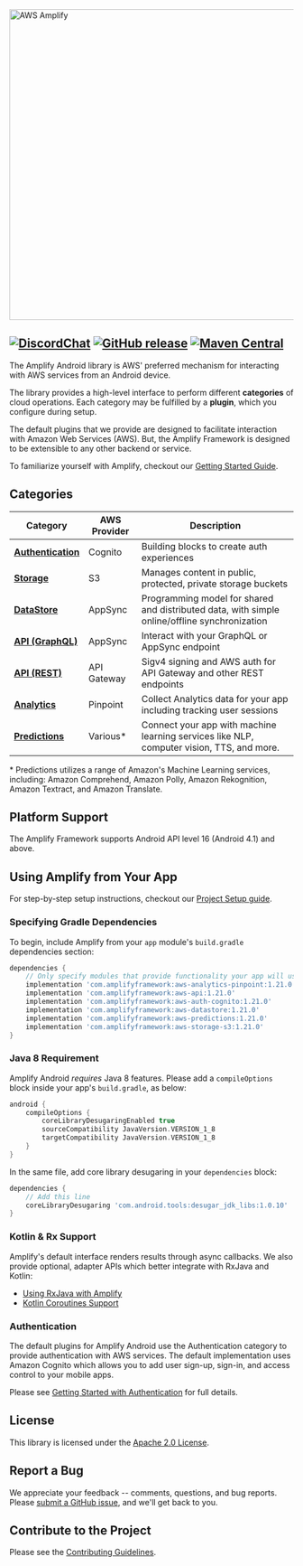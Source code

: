 <img src="https://s3.amazonaws.com/aws-mobile-hub-images/aws-amplify-logo.png" alt="AWS Amplify" width="550">
 
[![DiscordChat](https://img.shields.io/discord/308323056592486420?logo=discord)](https://discord.gg/jWVbPfC)
[![GitHub release](https://img.shields.io/github/release/aws-amplify/amplify-android.svg)](https://github.com/aws-amplify/amplify-android/releases)
[![Maven Central](https://img.shields.io/maven-central/v/com.amplifyframework/core.svg)](https://search.maven.org/search?q=g:com.amplifyframework%20a:core)
-------------------------------------------------------

The Amplify Android library is AWS' preferred mechanism for interacting
with AWS services from an Android device.

The library provides a high-level interface to perform different
**categories** of cloud operations. Each category may be fulfilled by a
**plugin**, which you configure during setup.

The default plugins that we provide are designed to facilitate
interaction with Amazon Web Services (AWS). But, the Amplify Framework
is designed to be extensible to any other backend or service.

To familiarize yourself with Amplify, checkout our [Getting Started
Guide](https://docs.amplify.aws/start/q/integration/android).

## Categories

| Category                                                                                        | AWS Provider | Description                                |
|-------------------------------------------------------------------------------------------------|--------------|--------------------------------------------|
| **[Authentication](https://docs.amplify.aws/lib/auth/getting-started/q/platform/android)**      | Cognito      | Building blocks to create auth experiences |
| **[Storage](https://docs.amplify.aws/lib/storage/getting-started/q/platform/android)**          | S3           | Manages content in public, protected, private storage buckets |
| **[DataStore](https://docs.amplify.aws/lib/datastore/getting-started/q/platform/android)**      | AppSync      | Programming model for shared and distributed data, with simple online/offline synchronization |
| **[API (GraphQL)](https://docs.amplify.aws/lib/graphqlapi/getting-started/q/platform/android)** | AppSync      | Interact with your GraphQL or AppSync endpoint |
| **[API (REST)](https://docs.amplify.aws/lib/restapi/getting-started/q/platform/android)**       | API Gateway  | Sigv4 signing and AWS auth for API Gateway and other REST endpoints |
| **[Analytics](https://docs.amplify.aws/lib/analytics/getting-started/q/platform/android)**      | Pinpoint     | Collect Analytics data for your app including tracking user sessions |
| **[Predictions](https://docs.amplify.aws/lib/predictions/getting-started/q/platform/android)**  | Various*     | Connect your app with machine learning services like NLP, computer vision, TTS, and more. |

\* Predictions utilizes a range of Amazon's Machine Learning services,
including: Amazon Comprehend, Amazon Polly, Amazon Rekognition, Amazon
Textract, and Amazon Translate.

## Platform Support

The Amplify Framework supports Android API level 16 (Android 4.1) and above.

## Using Amplify from Your App

For step-by-step setup instructions, checkout our [Project Setup
guide](https://docs.amplify.aws/lib/project-setup/prereq/q/platform/android).

### Specifying Gradle Dependencies

To begin, include Amplify from your `app` module's `build.gradle`
dependencies section:

```groovy
dependencies {
    // Only specify modules that provide functionality your app will use
    implementation 'com.amplifyframework:aws-analytics-pinpoint:1.21.0'
    implementation 'com.amplifyframework:aws-api:1.21.0'
    implementation 'com.amplifyframework:aws-auth-cognito:1.21.0'
    implementation 'com.amplifyframework:aws-datastore:1.21.0'
    implementation 'com.amplifyframework:aws-predictions:1.21.0'
    implementation 'com.amplifyframework:aws-storage-s3:1.21.0'
}
```

### Java 8 Requirement

Amplify Android _requires_ Java 8 features. Please add a `compileOptions`
block inside your app's `build.gradle`, as below:

```gradle
android {
    compileOptions {
        coreLibraryDesugaringEnabled true
        sourceCompatibility JavaVersion.VERSION_1_8
        targetCompatibility JavaVersion.VERSION_1_8
    }
}
```
In the same file, add core library desugaring in your `dependencies`
block:
```gradle
dependencies {
    // Add this line
    coreLibraryDesugaring 'com.android.tools:desugar_jdk_libs:1.0.10'
}
```

### Kotlin & Rx Support

Amplify's default interface renders results through async callbacks. We also provide optional, adapter APIs which better integrate with RxJava and Kotlin:

 - [Using RxJava with Amplify](https://docs.amplify.aws/lib/project-setup/rxjava/q/platform/android)
 - [Kotlin Coroutines Support](https://docs.amplify.aws/lib/project-setup/coroutines/q/platform/android)

### Authentication

The default plugins for Amplify Android use the Authentication category to
provide authentication with AWS services. The default implementation uses Amazon
Cognito which allows you to add user sign-up, sign-in, and access control to
your mobile apps.

Please see [Getting Started with
Authentication](https://docs.amplify.aws/lib/auth/getting-started/q/platform/android)
for full details.

## License

This library is licensed under the [Apache 2.0 License](./LICENSE).

## Report a Bug

We appreciate your feedback -- comments, questions, and bug reports. Please
[submit a GitHub issue](https://github.com/aws-amplify/amplify-android/issues),
and we'll get back to you.

## Contribute to the Project

Please see the [Contributing Guidelines](./CONTRIBUTING.md).
